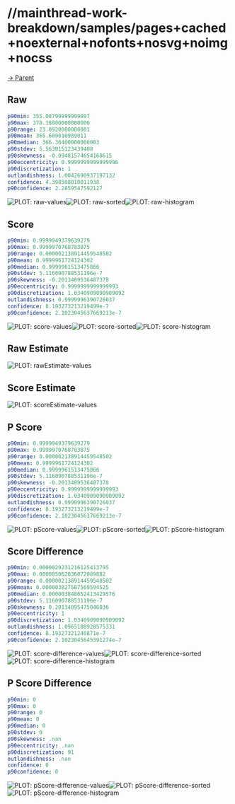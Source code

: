
# //mainthread-work-breakdown/samples/pages+cached+noexternal+nofonts+nosvg+noimg+nocss

[→ Parent](../..)


## Raw


```yaml
p90min: 355.08799999999997
p90max: 378.18000000000006
p90range: 23.0920000000001
p90mean: 365.689010989011
p90median: 366.36400000000003
p90stdev: 5.563015123439408
p90skewness: -0.09481574654168615
p90eccentricity: 0.9999999999999996
p90discretization: 1
outlandishness: 1.0042690937197132
confidence: 4.398508010011938
p90confidence: 2.2859547592127

```

![PLOT: raw-values](./raw/values.svg)![PLOT: raw-sorted](./raw/sorted.svg)![PLOT: raw-histogram](./raw/histogram.svg)
## Score


```yaml
p90min: 0.9999949379639279
p90max: 0.9999970768783875
p90range: 0.000002138914459548502
p90mean: 0.9999961724124302
p90median: 0.9999961513475866
p90stdev: 5.116090788531196e-7
p90skewness: -0.2013489536487378
p90eccentricity: 0.9999999999999993
p90discretization: 1.0340909090909092
outlandishness: 0.9999996390726037
confidence: 8.193273213219499e-7
p90confidence: 2.1023045637669213e-7

```

![PLOT: score-values](./score/values.svg)![PLOT: score-sorted](./score/sorted.svg)![PLOT: score-histogram](./score/histogram.svg)
## Raw Estimate

![PLOT: rawEstimate-values](./rawEstimate/values.svg)
## Score Estimate

![PLOT: scoreEstimate-values](./scoreEstimate/values.svg)
## P Score


```yaml
p90min: 0.9999949379639279
p90max: 0.9999970768783875
p90range: 0.000002138914459548502
p90mean: 0.9999961724124302
p90median: 0.9999961513475866
p90stdev: 5.116090788531196e-7
p90skewness: -0.2013489536487378
p90eccentricity: 0.9999999999999993
p90discretization: 1.0340909090909092
outlandishness: 0.9999996390726037
confidence: 8.193273213219499e-7
p90confidence: 2.1023045637669213e-7

```

![PLOT: pScore-values](./pScore/values.svg)![PLOT: pScore-sorted](./pScore/sorted.svg)![PLOT: pScore-histogram](./pScore/histogram.svg)
## Score Difference


```yaml
p90min: 0.0000029231216125413795
p90max: 0.000005062036072089882
p90range: 0.000002138914459548502
p90mean: 0.000003827587569594525
p90median: 0.000003848652413429576
p90stdev: 5.116090788531196e-7
p90skewness: 0.20134895475046036
p90eccentricity: 1
p90discretization: 1.0340909090909092
outlandishness: 1.0965188928575331
confidence: 8.19327321240871e-7
p90confidence: 2.1023045645391274e-7

```

![PLOT: score-difference-values](./score-difference/values.svg)![PLOT: score-difference-sorted](./score-difference/sorted.svg)![PLOT: score-difference-histogram](./score-difference/histogram.svg)
## P Score Difference


```yaml
p90min: 0
p90max: 0
p90range: 0
p90mean: 0
p90median: 0
p90stdev: 0
p90skewness: .nan
p90eccentricity: .nan
p90discretization: 91
outlandishness: .nan
confidence: 0
p90confidence: 0

```

![PLOT: pScore-difference-values](./pScore-difference/values.svg)![PLOT: pScore-difference-sorted](./pScore-difference/sorted.svg)![PLOT: pScore-difference-histogram](./pScore-difference/histogram.svg)